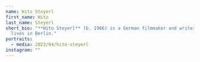 ```yaml
---
name: Hito Steyerl
first_name: Hito
last_name: Steyerl
short_bio: "**Hito Steyerl** (b. 1966) is a German filmmaker and writer, and
  lives in Berlin."
portraits:
  - media: 2023/04/hito-steyerl
instagram: ""
---
```

